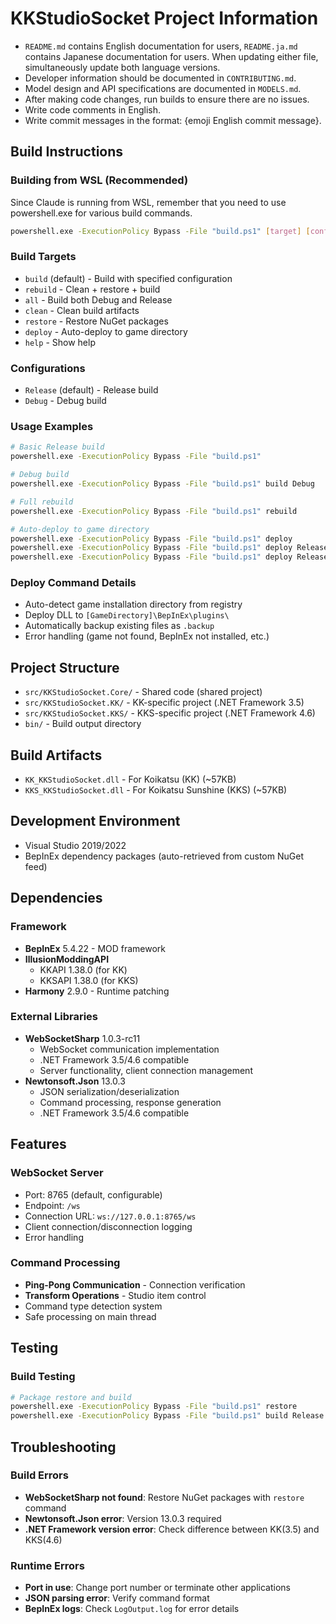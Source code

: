 
# KKStudioSocket Project Information

- `README.md` contains English documentation for users, `README.ja.md` contains Japanese documentation for users. When updating either file, simultaneously update both language versions.
- Developer information should be documented in `CONTRIBUTING.md`.
- Model design and API specifications are documented in `MODELS.md`.
- After making code changes, run builds to ensure there are no issues.
- Write code comments in English.
- Write commit messages in the format: {emoji English commit message}.

## Build Instructions

### Building from WSL (Recommended)

Since Claude is running from WSL, remember that you need to use powershell.exe for various build commands.

```bash
powershell.exe -ExecutionPolicy Bypass -File "build.ps1" [target] [configuration]
```

### Build Targets
- `build` (default) - Build with specified configuration
- `rebuild` - Clean + restore + build
- `all` - Build both Debug and Release
- `clean` - Clean build artifacts
- `restore` - Restore NuGet packages
- `deploy` - Auto-deploy to game directory
- `help` - Show help

### Configurations
- `Release` (default) - Release build
- `Debug` - Debug build

### Usage Examples
```bash
# Basic Release build
powershell.exe -ExecutionPolicy Bypass -File "build.ps1"

# Debug build
powershell.exe -ExecutionPolicy Bypass -File "build.ps1" build Debug

# Full rebuild
powershell.exe -ExecutionPolicy Bypass -File "build.ps1" rebuild

# Auto-deploy to game directory
powershell.exe -ExecutionPolicy Bypass -File "build.ps1" deploy
powershell.exe -ExecutionPolicy Bypass -File "build.ps1" deploy Release kk
powershell.exe -ExecutionPolicy Bypass -File "build.ps1" deploy Release kks
```

### Deploy Command Details
- Auto-detect game installation directory from registry
- Deploy DLL to `[GameDirectory]\BepInEx\plugins\`
- Automatically backup existing files as `.backup`
- Error handling (game not found, BepInEx not installed, etc.)

## Project Structure
- `src/KKStudioSocket.Core/` - Shared code (shared project)
- `src/KKStudioSocket.KK/` - KK-specific project (.NET Framework 3.5)
- `src/KKStudioSocket.KKS/` - KKS-specific project (.NET Framework 4.6)
- `bin/` - Build output directory

## Build Artifacts
- `KK_KKStudioSocket.dll` - For Koikatsu (KK) (~57KB)
- `KKS_KKStudioSocket.dll` - For Koikatsu Sunshine (KKS) (~57KB)

## Development Environment
- Visual Studio 2019/2022
- BepInEx dependency packages (auto-retrieved from custom NuGet feed)

## Dependencies

### Framework
- **BepInEx** 5.4.22 - MOD framework
- **IllusionModdingAPI**
  - KKAPI 1.38.0 (for KK)
  - KKSAPI 1.38.0 (for KKS)
- **Harmony** 2.9.0 - Runtime patching

### External Libraries
- **WebSocketSharp** 1.0.3-rc11
  - WebSocket communication implementation
  - .NET Framework 3.5/4.6 compatible
  - Server functionality, client connection management
- **Newtonsoft.Json** 13.0.3
  - JSON serialization/deserialization
  - Command processing, response generation
  - .NET Framework 3.5/4.6 compatible

## Features

### WebSocket Server
- Port: 8765 (default, configurable)
- Endpoint: `/ws`
- Connection URL: `ws://127.0.0.1:8765/ws`
- Client connection/disconnection logging
- Error handling

### Command Processing
- **Ping-Pong Communication** - Connection verification
- **Transform Operations** - Studio item control
- Command type detection system
- Safe processing on main thread

## Testing

### Build Testing
```bash
# Package restore and build
powershell.exe -ExecutionPolicy Bypass -File "build.ps1" restore
powershell.exe -ExecutionPolicy Bypass -File "build.ps1" build Release
```

## Troubleshooting

### Build Errors
- **WebSocketSharp not found**: Restore NuGet packages with `restore` command
- **Newtonsoft.Json error**: Version 13.0.3 required
- **.NET Framework version error**: Check difference between KK(3.5) and KKS(4.6)

### Runtime Errors
- **Port in use**: Change port number or terminate other applications
- **JSON parsing error**: Verify command format
- **BepInEx logs**: Check `LogOutput.log` for error details
